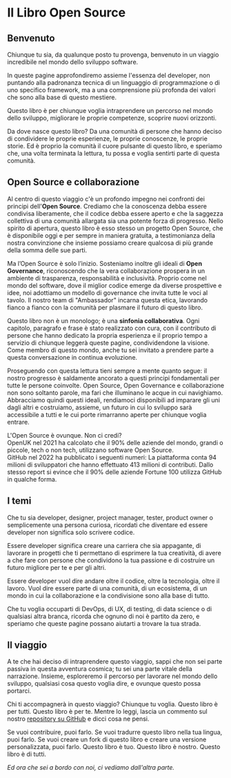 # Il Libro Open Source

## Benvenuto

Chiunque tu sia, da qualunque posto tu provenga, benvenuto in un viaggio incredibile nel mondo dello sviluppo software.

In queste pagine approfondiremo assieme l'essenza del developer, non puntando alla padronanza tecnica di un linguaggio di programmazione o di uno specifico framework, ma a una comprensione più profonda dei valori che sono alla base di questo mestiere.  

Questo libro è per chiunque voglia intraprendere un percorso nel mondo dello sviluppo, migliorare le proprie competenze, scoprire nuovi orizzonti.  

Da dove nasce questo libro? Da una comunità di persone che hanno deciso di condividere le proprie esperienze, le proprie conoscenze, le proprie storie. Ed è proprio la comunità il cuore pulsante di questo libro, e speriamo che, una volta terminata la lettura, tu possa e voglia sentirti parte di questa comunità.

## Open Source e collaborazione

Al centro di questo viaggio c'è un profondo impegno nei confronti dei principi dell'**Open Source**. Crediamo che la conoscenza debba essere condivisa liberamente, che il codice debba essere aperto e che la saggezza collettiva di una comunità allargata sia una potente forza di progresso. Nello spirito di apertura, questo libro è esso stesso un progetto Open Source, che è disponibile oggi e per sempre in maniera gratuita, a testimonianza della nostra convinzione che insieme possiamo creare qualcosa di più grande della somma delle sue parti.

Ma l’Open Source è solo l’inizio. Sosteniamo inoltre gli ideali di **Open Governance**, riconoscendo che la vera collaborazione prospera in un ambiente di trasparenza, responsabilità e inclusività. Proprio come nel mondo del software, dove il miglior codice emerge da diverse prospettive e idee, noi adottiamo un modello di governance che invita tutte le voci al tavolo. Il nostro team di "Ambassador" incarna questa etica, lavorando fianco a fianco con la comunità per plasmare il futuro di questo libro.

Questo libro non è un monologo; è una **sinfonia collaborativa**. Ogni capitolo, paragrafo e frase è stato realizzato con cura, con il contributo di persone che hanno dedicato la propria esperienza e il proprio tempo a servizio di chiunque leggerà queste pagine, condividendone la visione. Come membro di questo mondo, anche tu sei invitato a prendere parte a questa conversazione in continua evoluzione.

Proseguendo con questa lettura tieni sempre a mente quanto segue: il nostro progresso è saldamente ancorato a questi principi fondamentali per tutte le persone coinvolte. Open Source, Open Governance e collaborazione non sono soltanto parole, ma fari che illuminano le acque in cui navighiamo. Abbracciamo quindi questi ideali, rendiamoci disponibili ad imparare gli uni dagli altri e costruiamo, assieme, un futuro in cui lo sviluppo sarà accessibile a tutti e le cui porte rimarranno aperte per chiunque voglia entrare.

L'Open Source è ovunque. Non ci credi?  
OpenUK nel 2021 ha calcolato che il 90% delle aziende del mondo, grandi o piccole, tech o non tech, utilizzano software Open Source.  
GitHub nel 2022 ha pubblicato i seguenti numeri: La piattaforma conta 94 milioni di sviluppatori che hanno effettuato 413 milioni di contributi. Dallo stesso report si evince che il 90% delle aziende Fortune 100 utilizza GitHub in qualche forma.

## I temi

Che tu sia developer, designer, project manager, tester, product owner o semplicemente una persona curiosa, ricordati che diventare ed essere developer non significa solo scrivere codice.

Essere developer significa creare una carriera che sia appagante, di lavorare in progetti che ti permettano di esprimere la tua creatività, di avere a che fare con persone che condividono la tua passione e di costruire un futuro migliore per te e per gli altri.

Essere developer vuol dire andare oltre il codice, oltre la tecnologia, oltre il lavoro. Vuol dire essere parte di una comunità, di un ecosistema, di un mondo in cui la collaborazione e la condivisione sono alla base di tutto.

Che tu voglia occuparti di DevOps, di UX, di testing, di data science o di qualsiasi altra branca, ricorda che ognuno di noi è partito da zero, e speriamo che queste pagine possano aiutarti a trovare la tua strada.

## Il viaggio

A te che hai deciso di intraprendere questo viaggio, sappi che non sei parte passiva in questa avventura cosmica; tu sei una parte vitale della narrazione. Insieme, esploreremo il percorso per lavorare nel mondo dello sviluppo, qualsiasi cosa questo voglia dire, e ovunque questo possa portarci.

Chi ti accompagnerà in questo viaggio? Chiunque tu voglia. Questo libro è per tutti. Questo libro è per te. Mentre lo leggi, lascia un commento sul nostro [repository su GitHub](https://github.com/Il-Libro-Open-Source/book) e dicci cosa ne pensi.

Se vuoi contribuire, puoi farlo. Se vuoi tradurre questo libro nella tua lingua, puoi farlo. Se vuoi creare un fork di questo libro e creare una versione personalizzata, puoi farlo. Questo libro è tuo. Questo libro è nostro. Questo libro è di tutti.

_Ed ora che sei a bordo con noi, ci vediamo dall'altra parte._
